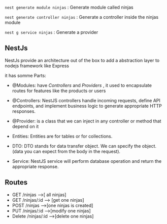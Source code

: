 `nest generate module ninjas` : Generate module called ninjas

`nest generate controller ninjas` : Generate a controller inside the ninjas module

`nest g service ninjas` : Generate a provider 

## NestJs 

NestJs provide an architecture out of the box to add a abstraction layer to nodejs framework like Express

it has somme Parts:

-  @Modules:   have *Controllers* and *Providers* , it used to encapsulate routes for features like the products or users 
- @Controllers: NestJS controllers handle incoming requests, define API endpoints, and implement business logic to generate appropriate HTTP responses.

- @Provider: is a class that we can inject in any controller or method that depend on it

- Entities: Entities are for tables or for collections.
- DTO: DTO stands for data transfer object. We can specify the object. (data you can expect from the body in the request).
- Service: NestJS service will perform database operation and return the appropriate response.



## Routes

* GET /ninjas -->[ all ninjas]
* GET /ninjas/:id --> [get one ninjas]
* POST /ninjas -->[one ninjas is created]
* PUT /ninjas/:id -->[modify one ninjas]
* Delete /ninjas/:id -->[delete one ninjas] 